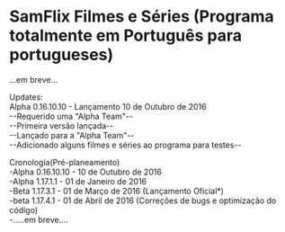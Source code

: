 # SamFlix Filmes e Séries (Programa totalmente em Português para portugueses)
<p></p>
...em breve...
<p></p>
Updates:
<br>
Alpha 0.16.10.10 - Lançamento 10 de Outubro de 2016 <br>
--Requerido uma "Alpha Team"-- <br>
--Primeira versão lançada-- <br>
--Lançado para a "Alpha Team"-- <br>
--Adicionado alguns filmes e séries ao programa para testes-- <br>

<p></p>
<p></p>
<p></p>
Cronologia(Pré-planeamento)<br>
-Alpha 0.16.10.10 - 10 de Outubro de 2016 <br>
-Alpha 1.17.1.1 - 01 de Janeiro de 2016 <br>
-Beta 1.17.3.1 - 01 de Março de 2016 (Lançamento Oficial*) <br>
-beta 1.17.4.1 - 01 de Abril de 2016 (Correções de bugs e optimização do código) <br>
-.....em breve....<br>
